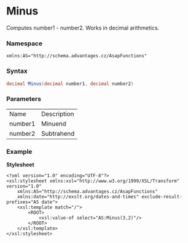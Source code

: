 # Minus

Computes number1 - number2. Works in decimal arithmetics.

### Namespace

`xmlns:AS="http://schema.advantages.cz/AsapFunctions"`

### Syntax

``` csharp
decimal Minus(decimal number1, decimal number2)
```

### Parameters

|         |             |
|---------|-------------|
| Name    | Description |
| number1 | Minuend     |
| number2 | Subtrahend  |

### Example

**Stylesheet**

``` html/xml
<?xml version="1.0" encoding="UTF-8"?>
<xsl:stylesheet xmlns:xsl="http://www.w3.org/1999/XSL/Transform" version="1.0"
    xmlns:AS="http://schema.advantages.cz/AsapFunctions"
    xmlns:date="http://exslt.org/dates-and-times" exclude-result-prefixes="AS date">
    <xsl:template match="/">
        <ROOT>
            <xsl:value-of select="AS:Minus(3,2)"/>
        </ROOT>
    </xsl:template>
</xsl:stylesheet>
```
